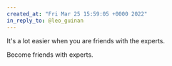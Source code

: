 ```yaml
---
created_at: "Fri Mar 25 15:59:05 +0000 2022"
in_reply_to: @leo_guinan
---
```


It's a lot easier when you are friends with the experts.

Become friends with experts.